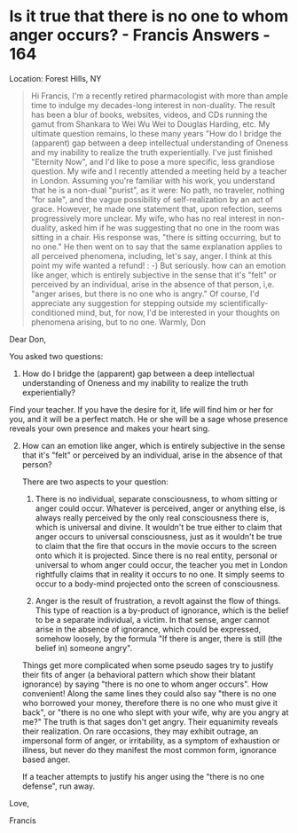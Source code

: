 # Is it true that there is no one to whom anger occurs? - Francis Answers - 164

Location: Forest Hills, NY

>Hi Francis, I'm a recently retired pharmacologist with more than ample time to indulge my decades-long interest in non-duality. The result has been a blur of books, websites, videos, and CDs running the gamut from Shankara to Wei Wu Wei to Douglas Harding, etc. My ultimate question remains, lo these many years "How do I bridge the (apparent) gap between a deep intellectual understanding of Oneness and my inability to realize the truth experientially. I've just finished "Eternity Now", and I'd like to pose a more specific, less grandiose question. My wife and I recently attended a meeting held by a teacher in London. Assuming you're familiar with his work, you understand that he is a non-dual "purist", as it were: No path, no traveler, nothing "for sale", and the vague possibility of self-realization by an act of grace. However, he made one statement that, upon refection, seems progressively more unclear. My wife, who has no real interest in non-duality, asked him if he was suggesting that no one in the room was sitting in a chair. His response was, "there is sitting occurring, but to no one." He then went on to say that the same explanation applies to all perceived phenomena, including, let's say, anger. I think at this point my wife wanted a refund! : -) But seriously. how can an emotion like anger, which is entirely subjective in the sense that it's "felt" or perceived by an individual, arise in the absence of that person, i,e. "anger arises, but there is no one who is angry." Of course, I'd appreciate any suggestion for stepping outside my scientifically-conditioned mind, but, for now, I'd be interested in your thoughts on phenomena arising, but to no one. Warmly, Don

Dear Don,

You asked two questions:

1. How do I bridge the (apparent) gap between a deep intellectual understanding of Oneness and my inability to realize the truth experientially?

Find your teacher. If you have the desire for it, life will find him or her for you, and it will be a perfect match. He or she will be a sage whose presence reveals your own presence and makes your heart sing.

2. How can an emotion like anger, which is entirely subjective in the sense that it's "felt" or perceived by an individual, arise in the absence of that person?

    There are two aspects to your question:

    1. There is no individual, separate consciousness, to whom sitting or anger could occur. Whatever is perceived, anger or anything else, is always really perceived by the only real consciousness there is, which is universal and divine. It wouldn't be true either to claim that anger occurs to universal consciousness, just as it wouldn't be true to claim that the fire that occurs in the movie occurs to the screen onto which it is projected. Since there is no real entity, personal or universal to whom anger could occur, the teacher you met in London rightfully claims that in reality it occurs to no one. It simply seems to occur to a body-mind projected onto the screen of consciousness.

    2. Anger is the result of frustration, a revolt against the flow of things. This type of reaction is a by-product of ignorance, which is the belief to be a separate individual, a victim. In that sense, anger cannot arise in the absence of ignorance, which could be expressed, somehow loosely, by the formula "If there is anger, there is still (the belief in) someone angry".

   Things get more complicated when some pseudo sages try to justify their fits of anger (a behavioral pattern which show their blatant ignorance) by saying "there is no one to whom anger occurs". How convenient! Along the same lines they could also say "there is no one who borrowed your money, therefore there is no one who must give it back", or "there is no one who slept with your wife, why are you angry at me?" The truth is that sages don't get angry. Their equanimity reveals their realization. On rare occasions, they may exhibit outrage, an impersonal form of anger, or irritability, as a symptom of exhaustion or illness, but never do they manifest the most common form, ignorance based anger.

   If a teacher attempts to justify his anger using the "there is no one defense", run away.

Love,

Francis


